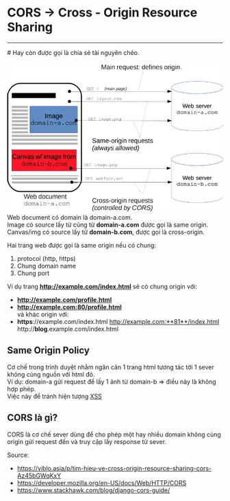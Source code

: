 # CORS -> Cross - Origin Resource Sharing  
<hr>
# Hay còn được gọi là chia sẻ tài nguyên chéo.   

![CORS](imgs/cors.webp)    
Web document có domain là domain-a.com.   
Image có source lấy từ cũng từ **domain-a.com** được gọi là same origin.      
Canvas/img có source lấy từ **domain-b.com**, được gọi là cross-origin.       

Hai trang web được gọi là same origin nếu có chung:    
1. protocol (http, https)
2. Chung domain name 
3. Chung port  

Ví dụ trang **http://example.com/index.html** sẽ có chung origin với:   
- **http://example.com/profile.html**
- **http://example.com:80/profile.html**    
và khác origin với: 
- **https**://example.com/index.html
http://example.com:**81**/index.html
http://**blog**.example.com/index.html     

## Same Origin Policy
Cơ chế trong trình duyệt nhằm ngăn cản 1 trang html tương tác tới 1 sever không cùng nguồn với html đó.    
Ví dụ: domain-a gửi request để lấy 1 ảnh từ domain-b  => điều này là không hợp phép.   
Việc này để tránh hiện tượng  [XSS](https://owasp.org/www-community/attacks/xss/ "Cross-Site Scripting (XSS) attacks are a type of injection, in which malicious scripts are injected into otherwise benign and trusted websites.")

## CORS là gì?    
CORS là cơ chế sever dùng để cho phép một hay nhiều domain không cùng origin gửi request đến và truy cập lấy response từ sever.    


Source: 
- https://viblo.asia/p/tim-hieu-ve-cross-origin-resource-sharing-cors-Az45bGWqKxY
- https://developer.mozilla.org/en-US/docs/Web/HTTP/CORS
- https://www.stackhawk.com/blog/django-cors-guide/